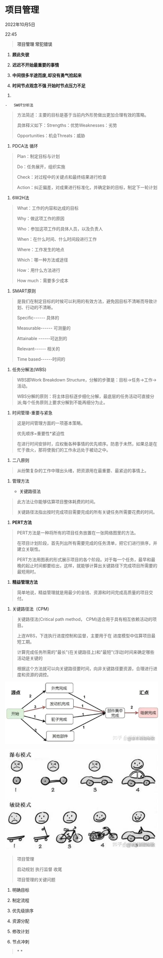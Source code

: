 # 项目管理


2022年10月5日

22:45

 

> **项目管理 常犯错误**

1.  **顾此失彼**

2.  **迟迟不开始最重要的事情**

3.  **中间很多半途而废,却没有勇气拾起来**

4.  **时间节点观念不强 开始时节点压力不足**

>  

 

1.   

    -   SWOT分析法

> 方法简述：主要的目标是基于当前内外形势做出更加合理有效的策略。
>
> 具体释义如下：Strengths：优势Weaknesses：劣势
>
> Opportunities：机会Threats：威胁

1.  PDCA法 循环

> Plan：制定目标与计划
>
> Do：任务展开，组织实施
>
> Check：对过程中的关键点和最终结果进行检查
>
> Action：纠正偏差，对成果进行标准化，并确定新的目标，制定下一轮计划

1.  6W2H法

> What：工作的内容和达成的目标
>
> Why：做这项工作的原因
>
> Who：参加这项工作的具体人员，以及负责人
>
> When：在什么时间、什么时间段进行工作
>
> Where：工作发生的地点
>
> Which：哪一种方法或途径
>
> How：用什么方法进行
>
> How much：需要多少成本

1.  SMART原则

> 是我们在制定目标的时候可以利用的有效方法，避免因目标不清晰而导致计划、行动的不清晰。
>
> Specific------ 具体的
>
> Measurable------ 可测量的
>
> Attainable ------可达到的
>
> Relevant------ 相关的
>
> Time based------时间的

1.  任务分解法(WBS)

> WBS即Work Breakdown Structure，分解的步骤是：目标→任务→工作→活动。
>
> WBS分解的原则：将主体目标逐步细化分解，最底层的任务活动可直接分派;每个任务原则上要求分解到不能再细分为止。
>
>  

1.  时间管理-重要与紧急

> 这是时间管理方面的一项基本策略。
>
> 优先顺序=重要性\*紧迫性
>
> 在进行时间安排时，应权衡各种事情的优先顺序。防患于未然，如果总是在忙于救火，那将使我们的工作永远处于被动之中。
>
>  

1.  二八原则

> 从纷繁复杂的工作中理出头绪，把资源用在最重要、最紧迫的事情上。

1.  管理方法

    -   关键路径法

> 此方法让你能够估算项目整体耗费的时间。
>
> 关键路径法指出按时完成项目需要完成的所有关键任务所需要花费的时间。

1.  **PERT方法**

> PERT方法是一种将所有的项目任务放置在一张网络图里的方法。
>
> 在项目计划阶段，首先列出所有需要完成的任务清单，把它们进行排序，并建立关联性。
>
> PERT方法用图表的形式展示项目的各个阶段。对于每一个任务，最早和最晚的起止时间都要给出，这样，就能够计算出关键路径下完成项目所需要的最短用时。

1.  **精益管理方法**

> 简单地说，精益管理就是用最少的金钱、资源和时间完成高质量的项目交付。

1.  关键路径法（CPM）

> 关键路径法(Critical path method， CPM)适合用于具有相互依赖活动的项目。
>
> 上连WBS，下连执行进度控制和监督，主要用于在 进度模型中估算项目最短工期。
>
> 计算完成任务所需的"最长"(在关键路径上)和"最短"(浮动)时间来确定哪些活动是关键的
>
> 根据这个方法就可以向关键路径要时间，向非关键路径要资源，合理进行进度和资源的调控。
>
![](../../assets/018_项目管理_000.png) 
>
![](../../assets/018_项目管理_001.png) 
>
> 项目管理
>
> 启动规划 执行监督 收尾
>
> 项目管理的关键问题

1.  明确目标

2.  制定流程

3.  优先级排序

4.  资源分配

5.  修改计划

6.  节点冲刺

>  
>
>  
>
>  
>
>  
>
>  
>
>  
>
>  
>
>  
>
> \* *
>
>  
>
>  
>
>  
>
>  
>
>  
>
>  
>
>  
